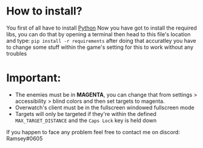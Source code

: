 # How to install?
You first of all have to install [Python](https://www.python.org/downloads/)
Now you have got to install the required libs, you can do that by opening a terminal then head to this file's location and type: `pip install -r requirements`
after doing that accuratley you have to change some stuff within the game's setting for this to work without any troubles

# Important:
- The enemies must be in **MAGENTA**, you can change that from settings > accessibility > blind colors and then set targets to magenta.
- Overwatch's client must be in the fullscreen windowed fullscreen mode
- Targets will only be targeted if they're within the defined `MAX_TARGET_DISTANCE`
and the `Caps Lock` key is held down


If you happen to face any problem feel free to contact me on discord: Ramsey#0605
